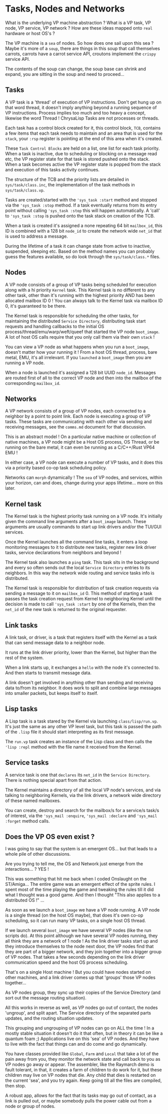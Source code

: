 # Tasks, Nodes and Networks

What is the underlying VP machine abstraction ? What is a VP task, VP node, VP
service, VP network ? How are these ideas mapped onto `real` hardware or host
OS's ?

The VP machine is a `sea` of nodes. So how does one sail upon this sea ? Maybe
it's more of a `soup`, there are things in this soup that call themselves
carrots, carrots have a carrot service API, croutons implement the `crispy`
service API.

The contents of the soup can change, the soup base can shrink and expand, you
are sitting in the soup and need to proceed...

## Tasks

A VP task is a 'thread' of execution of VP instructions. Don't get hung up on
that word thread, it doesn't imply anything beyond a running sequence of VP
instructions. Process implies too much and too heavy a concept, likewise the
word Thread ! ChrysaLisp Tasks are not processes or threads.

Each task has a control block created for it, this control block, `TCB`,
contains a few items that each task needs to maintain and an area that is used
for the `stack`, your `:rsp` register is pointing at the end of this area when
it's created.

These `Task Control Blocks` are held on a list, one list for each task
priority. When a task is inactive, due to scheduling or blocking on a message
read etc, the VP register state for that task is stored pushed onto the stack.
When a task becomes active the VP register state is popped from the stack and
execution of this tasks activity continues.

The structure of the TCB and the priority lists are detailed in
`sys/task/class.inc`, the implementation of the task methods in
`sys/task/class.vp`.

Tasks are created/started with the `'sys_task :start` method and stopped via
the `'sys_task :stop` method. If a task eventually returns from its entry point
without calling `'sys_task :stop` this will happen automatically. A 'call' to
`'sys_task :stop` is pushed onto the task stack on creation of the TCB.

When a task is created it's assigned a none repeating 64 bit `mailbox_id`, this
ID is combined with a 128 bit `node_id` to create the network wide `net_id`
that is used to address a message.

During the lifetime of a task it can change state from active to inactive,
suspended, sleeping etc. Based on the method names you can probably guess the
features available, so do look through the `sys/task/class.*` files.

## Nodes

A VP node consists of a group of VP tasks being scheduled for execution along
with a hi priority `Kernel` task. This Kernel task is no different to any other
task, other than it's running with the highest priority AND has been allocated
mailbox ID 0 ! You can always talk to the Kernel task via mailbox ID 0, it's
guaranteed to be there.

The Kernel task is responsible for scheduling the other tasks, for maintaining
the distributed `Service Directory`, distributing task start requests and
handling callbacks to the initial OS process/thread/emu/warp/weft/queef that
started the VP node `boot_image`. A lot of host OS calls require that you only
call them via their own `stack` !

You can view a VP node as what happens when you run a `boot_image`, doesn't
matter how your running it ! From a host OS thread, process, bare metal, EMU,
it's all irrelevant. If you `launched` a `boot_image` then you are running a VP
node.

When a node is launched it's assigned a 128 bit UUID `node_id`. Messages are
routed first of all to the correct VP node and then into the mailbox of the
corresponding `mailbox_id`.

## Networks

A VP network consists of a group of VP nodes, each connected to a neighbor by a
point to point link. Each node is executing a group of VP tasks. These tasks
are communicating with each other via sending and receiving messages, see the
`comms.md` document for that discussion.

This is an abstract model ! On a particular native machine or collection of
native machines, a VP node might be a Host OS process, OS Thread, or be running
on the bare metal, it can even be running as a C/C++/Rust VP64 EMU !

In either case, a VP node can execute a number of VP tasks, and it does this
via a priority based co-op task scheduling policy.

Networks can `morph` dynamically ! The `sea` of VP nodes, and services, within
your horizon, can and does, change during your apps lifetime... more on this
later.

## Kernel task

The Kernel task is the highest priority task running on a VP node. It's
initially given the command line arguments after a `boot_image` launch. These
arguments are usually commands to start up link drivers and/or the TUI/GUI
services.

Once the Kernel launches all the command line tasks, it enters a loop
monitoring messages to it to distribute new tasks, register new link driver
tasks, service declarations from neighbors and beyond !

The Kernel task also launches a `ping` task. This task sits in the background
and every so often sends out the local `Service Directory` entries to its
neighbors. In this way the network wide routing and service tasks info is
distributed.

The Kernel task is responsible for distribution of task creation requests via
sending a message to it on `mailbox_id` 0. This method of starting a task
passes the task creation request from Kernel to neighboring Kernel until the
decision is made to call `'sys_task :start` by one of the Kernels, then the
`net_id` of the new task is returned to the original requester.

## Link tasks

A link task, or driver, is a task that registers itself with the Kernel as a task that can send message data to a neighbor node.

It runs at the link driver priority, lower than the Kernel, but higher than the rest of the system.

When a link starts up, it exchanges a `hello` with the node it's connected to.
And then starts to transmit message data.

A link doesn't get involved in anything other than sending and receiving data
to/from its neighbor. It does work to split and combine large messages into
smaller packets, but keeps itself to itself.

## Lisp tasks

A Lisp task is a task stared by the Kernel via launching `class/lisp/run.vp`.
It's just the same as any other VP level task, but this task is passed the path
of the `.lisp` file it should start interpreting as its first message.

The `run.vp` task creates an instance of the Lisp class and then calls the
`'lisp :repl` method with the file name it received from the Kernel.

## Service tasks

A service task is one that `declares` its `net_id` in the `Service Directory`.
There is nothing special apart from that action.

The Kernel maintains a directory of all the local VP node's services, and via
talking to neighboring Kernels, via the link drivers, a network wide directory
of these named mailboxes.

You can create, destroy and search for the mailbox/s for a service/s task/s of
interest, via the `'sys_mail :enquire`, `'sys_mail :declare` and `'sys_mail
:forget` method calls.

## Does the VP OS even exist ?

I was going to say that the system is an emergent OS... but that leads to a
whole pile of other discussions.

Are you trying to tell me, the OS and Network just emerge from the
interactions... ? YES !

This was something that hit me back when I coded Onslaught on the ST/Amiga...
The entire game was an emergent effect of the sprite rules. I spent most of the
time playing the game and tweaking the rules till it did what I thought was a
good game. And then I thought "This also applies to a distributed OS !" ...

As soon as we launch a `boot_image` we have a VP node running. A VP node is a
single thread (on the host OS maybe), that does it's own co-op scheduling, so
it can run many VP tasks, on a single host OS thread.

If we launch several `boot_image` we have several VP nodes (like the run
scripts do). At this point although we have several VP nodes running, they all
think they are a network of 1 node ! As the link driver tasks start up and they
introduce themselves to the node next door, the VP nodes find that they are
part of a bigger network, and they join together into a bigger group of VP
nodes. That takes a few seconds depending on the link driver communication
speed and the host OS process scheduling.

That's on a single Host machine ! But you could have nodes started on other
machines, and a link driver comes up that 'groups' those VP nodes together...

As VP nodes group, they sync up their copies of the Service Directory (and sort
out the message routing situation).

All this works in reverse as well, as VP nodes go out of contact, the nodes
'ungroup', and split apart. The Service directory of the separated parts
updates, and the routing situation updates.

This grouping and ungrouping of VP nodes can go on ALL the time ! In a mostly
stable situation it doesn't do it that often, but in theory it can be like a
quantum foam ;) Applications live on this 'sea' of VP nodes. And they have to
live with the fact that things can and do come and go dynamically.

You have classes provided like `Global`, `Farm` and `Local` that take a lot of
the pain away from you, they monitor the network state and call back to you as
VP nodes go away or appear. The assembler, like the Raymarch demo is fault
tolerant, in that, it creates a farm of children to do work for it, but these
children may live on VP nodes that die. Any child that dies is restarted on the
current 'sea', and you try again. Keep going till all the files are compiled,
then stop.

A robust app, allows for the fact that its tasks may go out of contact, as a
link is pulled out, or maybe somebody pulls the power cable out from a node or
group of nodes.
